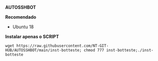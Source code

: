 
__AUTOSSHBOT__

__Recomendado__
- Ubuntu 18

__Instalar apenas o SCRIPT__

```wget https://raw.githubusercontent.com/NT-GIT-HUB/AUTOSSHBOT/main/inst-botteste; chmod 777 inst-botteste;./inst-botteste```
